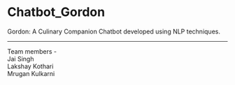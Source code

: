 # Chatbot_Gordon
Gordon: A Culinary Companion Chatbot developed using NLP techniques.

---------------------------------------------------------------
Team members -  
Jai Singh  
Lakshay Kothari  
Mrugan Kulkarni

